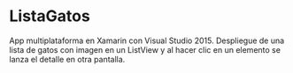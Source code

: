 # ListaGatos
App multiplataforma en Xamarin con Visual Studio 2015. 
Despliegue de una lista de gatos con imagen en un ListView y al hacer clic en un elemento se lanza el detalle en otra pantalla.
